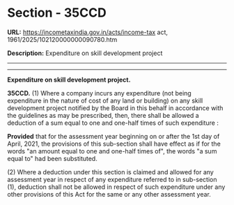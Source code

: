 # Section - 35CCD

**URL:** https://incometaxindia.gov.in/acts/income-tax act, 1961/2025/102120000000090780.htm

**Description:** Expenditure on skill development project

---

****

**Expenditure on skill development project.**

**35CCD.** (1) Where a company incurs any expenditure (not being expenditure in the nature of cost of any land or building) on any skill development project notified by the Board in this behalf in accordance with the guidelines as may be prescribed, then, there shall be allowed a deduction of a sum equal to one and one-half times of such expenditure :

**Provided** that for the assessment year beginning on or after the 1st day of April, 2021, the provisions of this sub-section shall have effect as if for the words "an amount equal to one and one-half times of", the words "a sum equal to" had been substituted.

(2) Where a deduction under this section is claimed and allowed for any assessment year in respect of any expenditure referred to in sub-section (1), deduction shall not be allowed in respect of such expenditure under any other provisions of this Act for the same or any other assessment year.